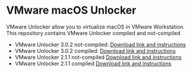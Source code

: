 # VMware macOS Unlocker
VMware Unlocker allow you to virtualize macOS in VMware Workstation.
This repository contains VMware Unlocker compiled and not-compiled
* VMware Unlocker 3.0.2 not-compiled: [Download link and instructions](https://github.com/Vichingo455/unlocker/releases/tag/unlocker-builder-3.0.2)
* VMware Unlocker 3.0.2 compiled: [Download link and instructions](https://github.com/Vichingo455/unlocker/releases/tag/unlocker-3.0.2)
* VMware Unlocker 2.1.1 not-compiled [Download link and instructions](https://github.com/Vichingo455/unlocker/releases/tag/unlocker-builder-2.1.1)
* VMware Unlocker 2.1.1 compiled [Download link and instructions](https://github.com/Vichingo455/unlocker/releases/tag/unlocker-2.1.1)
